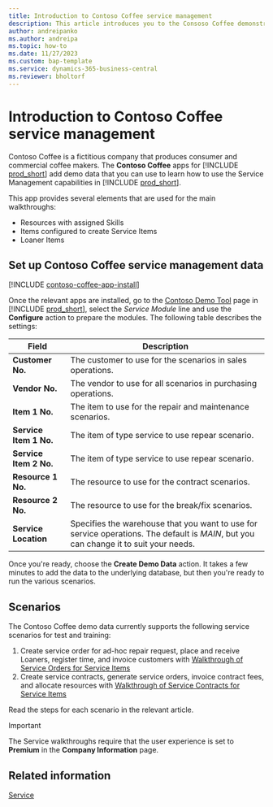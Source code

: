 ```yaml
---
title: Introduction to Contoso Coffee service management
description: This article introduces you to the Consoso Coffee demonstration data for service management.
author: andreipanko
ms.author: andreipa
ms.topic: how-to
ms.date: 11/27/2023
ms.custom: bap-template
ms.service: dynamics-365-business-central
ms.reviewer: bholtorf
---
```


# Introduction to Contoso Coffee service management

Contoso Coffee is a fictitious company that produces consumer and commercial coffee makers. The **Contoso Coffee** apps for [!INCLUDE [prod_short](../../includes/prod_short.md)] add demo data that you can use to learn how to use the Service Management capabilities in [!INCLUDE [prod_short](../../includes/prod_short.md)].

This app provides several elements that are used for the main walkthroughs:

- Resources with assigned Skills
- Items configured to create Service Items
- Loaner Items

## Set up Contoso Coffee service management data

[!INCLUDE [contoso-coffee-app-install](../../includes/contoso-coffee-app-install.md)]

Once the relevant apps are installed, go to the [Contoso Demo Tool](https://businesscentral.dynamics.com/?page=5194) page in [!INCLUDE [prod_short](../../includes/prod_short.md)], select the *Service Module* line and use the **Configure** action to prepare the  modules. The following table describes the settings:  

|Field  |Description  |
|---------|---------|
|**Customer No.**  |The customer to use for the scenarios in sales operations.|
|**Vendor No.**  |The vendor to use for all scenarios in purchasing operations.|
|**Item 1 No.**  |The item to use for the repair and maintenance scenarios.|
|**Service Item 1 No.**  |The item of type service to use repear scenario.|
|**Service Item 2 No.**  |The item of type service to use repear scenario.|
|**Resource 1 No.**  |The resource to use for the contract scenarios.|
|**Resource 2 No.**  |The resource to use for the break/fix scenarios.|
|**Service Location** |Specifies the warehouse that you want to use for service operations. The default is *MAIN*, but you can change it to suit your needs.|

Once you're ready, choose the **Create Demo Data** action. It takes a few minutes to add the data to the underlying database, but then you're ready to run the various scenarios.  

## Scenarios

The Contoso Coffee demo data currently supports the following service scenarios for test and training:

1. Create service order for ad-hoc repair request, place and receive Loaners, register time, and invoice customers with [Walkthrough of Service Orders for Service Items](service-basic-flow-order.md)
2. Create service contracts, generate service orders, invoice contract fees, and allocate resources with [Walkthrough of Service Contracts for Service Items](service-contract-flow.md)

Read the steps for each scenario in the relevant article.  

> [!IMPORTANT]
> The Service walkthroughs require that the user experience is set to **Premium** in the **Company Information** page.


## Related information

[Service](../../service-service.md)

